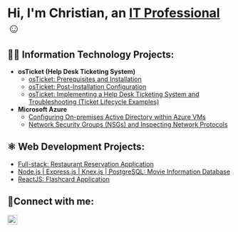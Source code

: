 <h1>Hi, I'm Christian, an <a href="https://www.linkedin.com/in/christian-decastro">IT Professional</a>☺</h1>

<h2>👨‍💻 Information Technology Projects:</h2>

- <b>osTicket (Help Desk Ticketing System)</b>
  - [osTicket: Prerequisites and Installation](https://github.com/christianDCdev/osTicket-prereqs)
  - [osTicket: Post-Installation Configuration](https://github.com/christianDCdev/osTicket-post-install-config)
  - [osTicket: Implementing a Help Desk Ticketing System and Troubleshooting (Ticket Lifecycle Examples)]()
- <b>Microsoft Azure</b>
  - [Configuring On-premises Active Directory within Azure VMs]()
  - [Network Security Groups (NSGs) and Inspecting Network Protocols](https://github.com/christianDCdev/azure-network-protocols/tree/main)

 <h2>⚛️ Web Development Projects:</h2>
 
  - [Full-stack: Restaurant Reservation Application](https://github.com/christianDCdev/restaurant-reservation)
  - [Node.js | Express.js | Knex.js | PostgreSQL: Movie Information Database](https://github.com/christianDCdev/we-love-movies-backend)
  - [ReactJS: Flashcard Application](https://github.com/christianDCdev/flashcard-react-app)

<h2>🤳Connect with me:</h2>

[<img align="left" alt="Josh | LinkedIn" width="22px" src="https://cdn.jsdelivr.net/npm/simple-icons@v3/icons/linkedin.svg" />][linkedin]

[linkedin]: https://www.linkedin.com/in/christian-decastro
